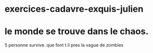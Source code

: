 # exercices-cadavre-exquis-julien

# le monde se trouve dans le chaos.
5 personne survive.
que font t il pres la vague de zombies
